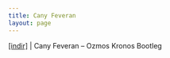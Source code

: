 ```yaml
---
title: Cany Feveran
layout: page
---
```


<a href="https://cloud.mail.ru/public/1578884b2285/Cany%20Feveran%20%20-%20Ozmos%20Kronos%20Bootleg" target="_blank">[indir]</a> | Cany Feveran &#8211; Ozmos Kronos Bootleg